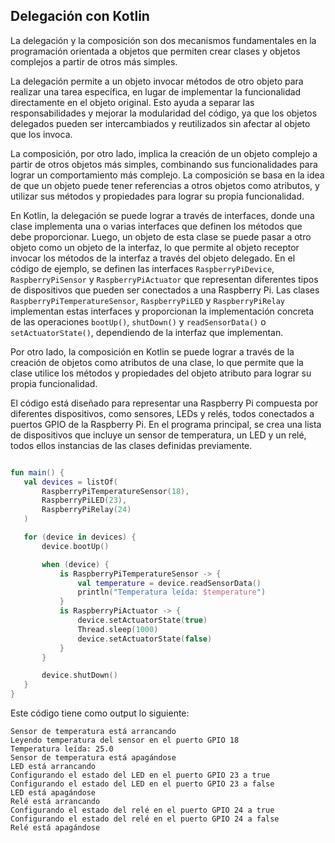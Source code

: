 ## Delegación con Kotlin
La delegación y la composición son dos mecanismos fundamentales en la programación orientada a objetos que permiten crear clases y objetos complejos a partir de otros más simples.

La delegación permite a un objeto invocar métodos de otro objeto para realizar una tarea específica, en lugar de implementar la funcionalidad directamente en el objeto original. Esto ayuda a separar las responsabilidades y mejorar la modularidad del código, ya que los objetos delegados pueden ser intercambiados y reutilizados sin afectar al objeto que los invoca.

La composición, por otro lado, implica la creación de un objeto complejo a partir de otros objetos más simples, combinando sus funcionalidades para lograr un comportamiento más complejo. La composición se basa en la idea de que un objeto puede tener referencias a otros objetos como atributos, y utilizar sus métodos y propiedades para lograr su propia funcionalidad.

En Kotlin, la delegación se puede lograr a través de interfaces, donde una clase implementa una o varias interfaces que definen los métodos que debe proporcionar. Luego, un objeto de esta clase se puede pasar a otro objeto como un objeto de la interfaz, lo que permite al objeto receptor invocar los métodos de la interfaz a través del objeto delegado. En el código de ejemplo, se definen las interfaces `RaspberryPiDevice`, `RaspberryPiSensor` y `RaspberryPiActuator` que representan diferentes tipos de dispositivos que pueden ser conectados a una Raspberry Pi. Las clases `RaspberryPiTemperatureSensor`, `RaspberryPiLED` y `RaspberryPiRelay` implementan estas interfaces y proporcionan la implementación concreta de las operaciones `bootUp()`, `shutDown()` y `readSensorData()` o `setActuatorState()`, dependiendo de la interfaz que implementan.

Por otro lado, la composición en Kotlin se puede lograr a través de la creación de objetos como atributos de una clase, lo que permite que la clase utilice los métodos y propiedades del objeto atributo para lograr su propia funcionalidad. 

El código está diseñado para representar una Raspberry Pi compuesta por diferentes dispositivos, como sensores, LEDs y relés, todos conectados a puertos GPIO de la Raspberry Pi. En el programa principal, se crea una lista de dispositivos que incluye un sensor de temperatura, un LED y un relé, todos ellos instancias de las clases definidas previamente.

 ``` kotlin
 
fun main() {
    val devices = listOf(
        RaspberryPiTemperatureSensor(18),
        RaspberryPiLED(23),
        RaspberryPiRelay(24)
    )

    for (device in devices) {
        device.bootUp()

        when (device) {
            is RaspberryPiTemperatureSensor -> {
                val temperature = device.readSensorData()
                println("Temperatura leída: $temperature")
            }
            is RaspberryPiActuator -> {
                device.setActuatorState(true)
                Thread.sleep(1000)
                device.setActuatorState(false)
            }
        }

        device.shutDown()
    }
}
```
Este código tiene como output lo siguiente:
```
Sensor de temperatura está arrancando
Leyendo temperatura del sensor en el puerto GPIO 18
Temperatura leída: 25.0
Sensor de temperatura está apagándose
LED está arrancando
Configurando el estado del LED en el puerto GPIO 23 a true
Configurando el estado del LED en el puerto GPIO 23 a false
LED está apagándose
Relé está arrancando
Configurando el estado del relé en el puerto GPIO 24 a true
Configurando el estado del relé en el puerto GPIO 24 a false
Relé está apagándose
```
